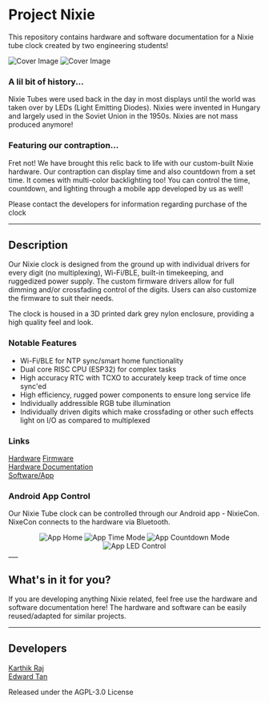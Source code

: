 # Project Nixie
This repository contains hardware and software documentation for a Nixie tube clock created by two engineering students! <br>

![Cover Image](https://github.com/devKarthikRaj/project-nixie/blob/master/Pictures/Clock%20Hardware%20v1.jpg)
![Cover Image](https://github.com/devKarthikRaj/project-nixie/blob/master/Pictures/Clock%20Hardware%20Latest.jpeg)

### A lil bit of history...
Nixie Tubes were used back in the day in most displays until the world was taken over by LEDs (Light Emitting Diodes). Nixies were invented in Hungary and largely used in the Soviet Union in the 1950s. Nixies are not mass produced anymore! <br>

### Featuring our contraption...
Fret not! We have brought this relic back to life with our custom-built Nixie hardware. Our contraption can display time and also countdown from a set time. It comes with multi-color backlighting too! You can control the time, countdown, and lighting through a mobile app developed by us as well! <br>

Please contact the developers for information regarding purchase of the clock <br>

___

## Description

Our Nixie clock is designed from the ground up with individual drivers for every digit (no multiplexing), Wi-Fi/BLE, built-in timekeeping, and ruggedized power supply. The custom firmware drivers allow for full dimming and/or crossfading control of the digits. Users can also customize the firmware to suit their needs. <br>

The clock is housed in a 3D printed dark grey nylon enclosure, providing a high quality feel and look. <br>



### Notable Features
- Wi-Fi/BLE for NTP sync/smart home functionality
- Dual core RISC CPU (ESP32) for complex tasks
- High accuracy RTC with TCXO to accurately keep track of time once sync'ed
- High efficiency, rugged power components to ensure long service life
- Individually addressible RGB tube illumination
- Individually driven digits which make crossfading or other such effects light on I/O as compared to multiplexed

### Links
[Hardware](https://github.com/devKarthikRaj/project-nixie/tree/master/Hardware) 
[Firmware](https://github.com/devKarthikRaj/project-nixie/tree/master/Hardware/Firmware) <br>
[Hardware Documentation](https://github.com/devKarthikRaj/project-nixie/tree/master/Hardware/Hardware%20Documentation) <br>
[Software/App](https://github.com/devKarthikRaj/project-nixie/tree/master/Software) <br>





### Android App Control
Our Nixie Tube clock can be controlled through our Android app - NixieCon. NixeCon connects to the hardware via Bluetooth.<br>

<div style="text-align:center">
<img src="https://github.com/devKarthikRaj/project-nixie/blob/master/Pictures/App%20Home.jpg" alt="App Home"/>
<img src="https://github.com/devKarthikRaj/project-nixie/blob/master/Pictures/App%20Time%20Mode.jpg" alt="App Time Mode"/>
<img src="https://github.com/devKarthikRaj/project-nixie/blob/master/Pictures/App%20Countdown%20Mode.jpg" alt="App Countdown Mode"/>
<img src="https://github.com/devKarthikRaj/project-nixie/blob/master/Pictures/App%20LED%20Control.jpg" alt="App LED Control" />
</div>
___ 

## What's in it for you? <br>
If you are developing anything Nixie related, feel free use the hardware and software documentation here!
The hardware and software can be easily reused/adapted for similar projects.
___ 

## Developers
[Karthik Raj](https://github.com/devKarthikRaj) <br>
[Edward Tan](https://github.com/edward62740)

Released under the AGPL-3.0 License
